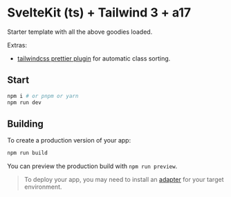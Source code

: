 # SvelteKit (ts) + Tailwind 3 + a17

Starter template with all the above goodies loaded.

Extras:

- [tailwindcss prettier plugin](https://tailwindcss.com/blog/automatic-class-sorting-with-prettier) for automatic class sorting.


## Start

```bash
npm i # or pnpm or yarn
npm run dev
```

## Building

To create a production version of your app:

```bash
npm run build
```

You can preview the production build with `npm run preview`.

> To deploy your app, you may need to install an [adapter](https://kit.svelte.dev/docs/adapters) for your target environment.
